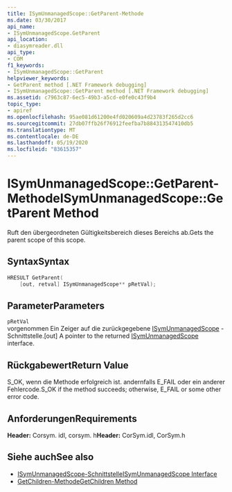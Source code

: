 ```yaml
---
title: ISymUnmanagedScope::GetParent-Methode
ms.date: 03/30/2017
api_name:
- ISymUnmanagedScope.GetParent
api_location:
- diasymreader.dll
api_type:
- COM
f1_keywords:
- ISymUnmanagedScope::GetParent
helpviewer_keywords:
- GetParent method [.NET Framework debugging]
- ISymUnmanagedScope::GetParent method [.NET Framework debugging]
ms.assetid: c7963c87-6ec5-49b3-a5cd-e0fe0c43f9b4
topic_type:
- apiref
ms.openlocfilehash: 95ae081d61200e4fd020609a4d23783f265d2cc6
ms.sourcegitcommit: 27db07ffb26f76912feefba7b884313547410db5
ms.translationtype: MT
ms.contentlocale: de-DE
ms.lasthandoff: 05/19/2020
ms.locfileid: "83615357"
---
```

# <a name="isymunmanagedscopegetparent-method"></a><span data-ttu-id="4254c-102">ISymUnmanagedScope::GetParent-Methode</span><span class="sxs-lookup"><span data-stu-id="4254c-102">ISymUnmanagedScope::GetParent Method</span></span>
<span data-ttu-id="4254c-103">Ruft den übergeordneten Gültigkeitsbereich dieses Bereichs ab.</span><span class="sxs-lookup"><span data-stu-id="4254c-103">Gets the parent scope of this scope.</span></span>  
  
## <a name="syntax"></a><span data-ttu-id="4254c-104">Syntax</span><span class="sxs-lookup"><span data-stu-id="4254c-104">Syntax</span></span>  
  
```cpp  
HRESULT GetParent(  
    [out, retval] ISymUnmanagedScope** pRetVal);  
```  
  
## <a name="parameters"></a><span data-ttu-id="4254c-105">Parameter</span><span class="sxs-lookup"><span data-stu-id="4254c-105">Parameters</span></span>  
 `pRetVal`  
 <span data-ttu-id="4254c-106">vorgenommen Ein Zeiger auf die zurückgegebene [ISymUnmanagedScope](isymunmanagedscope-interface.md) -Schnittstelle.</span><span class="sxs-lookup"><span data-stu-id="4254c-106">[out] A pointer to the returned [ISymUnmanagedScope](isymunmanagedscope-interface.md) interface.</span></span>  
  
## <a name="return-value"></a><span data-ttu-id="4254c-107">Rückgabewert</span><span class="sxs-lookup"><span data-stu-id="4254c-107">Return Value</span></span>  
 <span data-ttu-id="4254c-108">S_OK, wenn die Methode erfolgreich ist. andernfalls E_FAIL oder ein anderer Fehlercode.</span><span class="sxs-lookup"><span data-stu-id="4254c-108">S_OK if the method succeeds; otherwise, E_FAIL or some other error code.</span></span>  
  
## <a name="requirements"></a><span data-ttu-id="4254c-109">Anforderungen</span><span class="sxs-lookup"><span data-stu-id="4254c-109">Requirements</span></span>  
 <span data-ttu-id="4254c-110">**Header:** Corsym. idl, corsym. h</span><span class="sxs-lookup"><span data-stu-id="4254c-110">**Header:** CorSym.idl, CorSym.h</span></span>  
  
## <a name="see-also"></a><span data-ttu-id="4254c-111">Siehe auch</span><span class="sxs-lookup"><span data-stu-id="4254c-111">See also</span></span>

- [<span data-ttu-id="4254c-112">ISymUnmanagedScope-Schnittstelle</span><span class="sxs-lookup"><span data-stu-id="4254c-112">ISymUnmanagedScope Interface</span></span>](isymunmanagedscope-interface.md)
- [<span data-ttu-id="4254c-113">GetChildren-Methode</span><span class="sxs-lookup"><span data-stu-id="4254c-113">GetChildren Method</span></span>](isymunmanagedscope-getchildren-method.md)
